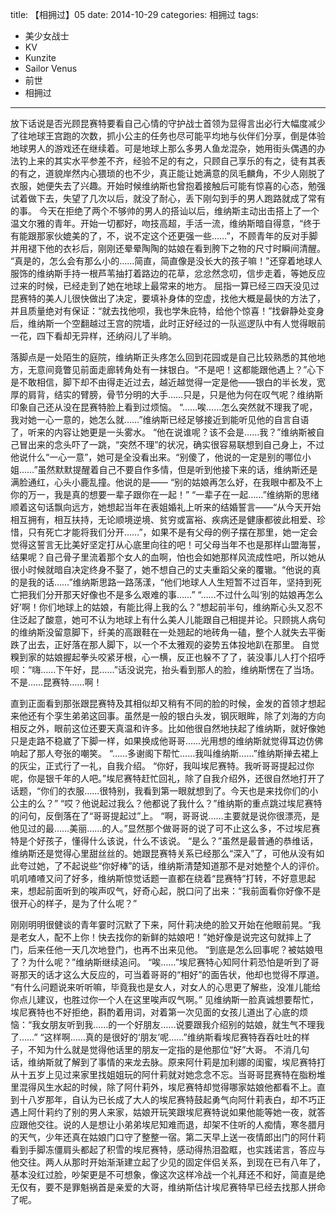 title: 【相拥过】05
date: 2014-10-29
categories: 相拥过
tags:
- 美少女战士
- KV
- Kunzite
- Sailor Venus
- 前世
- 相拥过
---

放下话说是否光顾昆赛特要看自己心情的守护战士首领为显得言出必行大幅度减少了往地球王宫跑的次数，抓小公主的任务也尽可能平均地与伙伴们分享，倒是体验地球男人的游戏还在继续着。<!--more-->可是地球上那么多男人鱼龙混杂，她用街头偶遇的办法钓上来的其实水平参差不齐，经验不足的有之，只顾自己享乐的有之，徒有其表的有之，道貌岸然内心猥琐的也不少，真正能让她满意的凤毛麟角，不少人刚脱了衣服，她便失去了兴趣。开始时候维纳斯也曾抱着接触后可能有惊喜的心态，勉强试着做下去，失望了几次以后，就没了耐心，丢下刚勾到手的男人跑路就成了常有的事。
今天在拒绝了两个不够帅的男人的搭讪以后，维纳斯主动出击搭上了一个温文尔雅的青年。开始一切都好，吻技高超，手活一流，维纳斯暗自得意，“终于有能跟那家伙媲美的了，不，说不定这个还更强一些……”，不顾青年的反对手脚并用褪下他的衣衫后，刚刚还晕晕陶陶的姑娘在看到胯下之物的尺寸时瞬间清醒。
“真是的，怎么会有那么小的……简直，简直像是没长大的孩子嘛！”还穿着地球人服饰的维纳斯手持一根芦苇抽打着路边的花草，忿忿然念叨，信步走着，等她反应过来的时候，已经走到了她在地球上最常来的地方。
屈指一算已经三四天没见过昆赛特的美人儿很快做出了决定，要填补身体的空虚，找他大概是最快的方法了，并且质量绝对有保证：“就去找他呗，我也学朱庇特，给他个惊喜！”找僻静处变身后，维纳斯一个空翻越过王宫的院墙，此时正好经过的一队巡逻队中有人觉得眼前一花，四下看却无异样，还纳闷儿了半晌。

落脚点是一处陌生的庭院，维纳斯正头疼怎么回到花园或是自己比较熟悉的其他地方，无意间竟瞥见前面走廊转角处有一抹银白。“不是吧！这都能跟他遇上？”心下是不敢相信，脚下却不由得走近过去，越近越觉得一定是他——银白的半长发，宽厚的肩背，结实的臂膀，骨节分明的大手……只是，只是他为何在叹气呢？维纳斯印象自己还从没在昆赛特脸上看到过烦恼。
“……唉……怎么突然就不理我了呢，我对她一心一意的，她怎么就……”维纳斯已经足够接近到能听见他的自言自语了，听来的内容让她更是一头雾水。
“他在说谁呢？该不会是……我？”维纳斯被自己冒出来的念头吓了一跳，“突然不理”的状况，确实很容易联想到自己身上，不过他说什么“一心一意”，她可是全没看出来。“别傻了，他说的一定是别的哪位小姐……”虽然默默提醒着自己不要自作多情，但是听到他接下来的话，维纳斯还是满脸通红，心头小鹿乱撞。他说的是——
“别的姑娘再怎么好，在我眼中都及不上你的万一，我是真的想要一辈子跟你在一起！”
“一辈子在一起……”维纳斯的思绪顺着这句话飘向远方，她想起当年在表姐婚礼上听来的结婚誓言——“从今天开始相互拥有，相互扶持，无论顺境逆境、贫穷或富裕、疾病还是健康都彼此相爱、珍惜，只有死亡才能将我们分开……”，如果不是有父母的例子摆在那里，她一定会觉得这誓言无比美好坚定打从心底里向往的吧！可父母当年不也是那样山盟海誓，结果呢？自己骨子里流着那个女人的血啊，怕也会如她那样风流成性吧，所以她从很小时候就暗自决定终身不娶了，她不想自己的丈夫重蹈父亲的覆辙。“他说的真的是我的话……”维纳斯思路一路荡漾，“他们地球人人生短暂不过百年，坚持到死亡把我们分开那天好像也不是多么艰难的事……”
“……不过什么叫‘别的姑娘再怎么好’啊！你们地球上的姑娘，有能比得上我的么？”想起前半句，维纳斯心头又忍不住泛起了酸意，她可不认为地球上有什么美人儿能跟自己相提并论。只顾挑人病句的维纳斯没留意脚下，纤美的高跟鞋在一处翘起的地砖角一磕，整个人就失去平衡跌了出去，正好落在那人脚下，以一个不太雅观的姿势五体投地趴在那里。
自觉糗到家的姑娘握起拳头咬紧牙根，心一横，反正也躲不了了，装没事儿人打个招呼呗：“嗨……下午好，昆……”话没说完，抬头看到那人的脸，维纳斯愣在了当场。
不是……昆赛特……啊！

直到正面看到那张跟昆赛特及其相似却又稍有不同的脸的时候，金发的首领才想起来他还有个孪生弟弟这回事。虽然是一般的银白头发，钢灰眼眸，除了刘海的方向相反之外，眼前这位还要天真温和许多。比如他很自然地扶起了维纳斯，就好像她只是走路不稳崴了下脚一样，如果换成他哥哥……光用想的维纳斯就觉得耳边仿佛响起了那人夸张的嘲笑。
“……多谢阁下帮忙……我叫维纳斯……”维纳斯掸去裙上的灰尘，正式行了一礼，自我介绍。
“你好，我叫埃尼赛特。我听哥哥提起过你呢，你是银千年的人吧。”埃尼赛特赶忙回礼，除了自我介绍外，还很自然地打开了话题，“你们的衣服……很特别，我看到第一眼就想到了。今天也是来找你们的小公主的么？”
“哎？他说起过我么？他都说了我什么？”维纳斯的重点跳过埃尼赛特的问句，反倒落在了“哥哥提起过”上。
“啊，哥哥说……主要就是说你很漂亮，是他见过的最……美丽……的人。”显然那个做哥哥的说了可不止这么多，不过埃尼赛特是个好孩子，懂得什么该说，什么不该说。
“是么？”虽然是最普通的恭维话，维纳斯还是觉得心里甜丝丝的。她跟昆赛特关系已经那么“深入”了，可他从没有如此夸过她，了不起说些“你好棒”的话，维纳斯清楚知道那不是对她整个人的评价。
叽叽喳喳又问了好多，维纳斯惊觉话题一直都在绕着“昆赛特”打转，不好意思起来，想起前面听到的唉声叹气，好奇心起，脱口问了出来：“我前面看你好像不是很开心的样子，是为了什么呢？”

刚刚明明很健谈的青年霎时沉默了下来，阿什莉决绝的脸又开始在他眼前晃。“我是老女人，配不上你！快去找你的新鲜的姑娘吧！”她好像是说完这句就摔上了门，后来任他一天几次地登门，也再不出来见他。
“到底是怎么回事呢？被姑娘甩了？为什么呢？”维纳斯继续追问。
“唉……”埃尼赛特心知阿什莉恐怕是听到了哥哥那天的话才这么大反应的，可当着哥哥的“相好”的面告状，他却也觉得不厚道。
“有什么问题说来听听嘛，毕竟我也是女人，对女人的心思更了解些，没准儿能给你点儿建议，也胜过你一个人在这里唉声叹气啊。”
见维纳斯一脸真诚想要帮忙，埃尼赛特也不好拒绝，斟酌着用词，对着第一次见面的女孩儿道出了心底的烦恼：“我女朋友听到我……的一个好朋友……说要跟我介绍别的姑娘，就生气不理我了……”
“这样啊……真的是很好的‘朋友’呢……”维纳斯看埃尼赛特吞吞吐吐的样子，不知为什么就是觉得他话里的朋友一定指的是他那位“好”大哥。
不消几句话，维纳斯就了解到了事情的来龙去脉。原来阿什莉是加利娜的闺蜜，埃尼赛特打从十五岁上见过来家里找姐姐玩的阿什莉就对她念念不忘。当哥哥昆赛特在脂粉堆里混得风生水起的时候，除了阿什莉外，埃尼赛特却觉得哪家姑娘他都看不上。直到十八岁那年，自认为已长成了大人的埃尼赛特鼓起勇气向阿什莉表白，却不巧正遇上阿什莉约了别的男人来家，姑娘开玩笑跟埃尼赛特说如果他能等她一夜，就答应跟他交往。说的人是想让小弟弟埃尼知难而退，却架不住听的人痴情，寒冬腊月的天气，少年还真在姑娘门口守了整整一宿。第二天早上送一夜情郎出门的阿什莉看到手脚冻僵肩头都起了积雪的埃尼赛特，感动得热泪盈眶，也实践诺言，答应与他交往。两人从那时开始渐渐建立起了少见的固定伴侣关系，到现在已有八年了，基本没红过脸，吵架更是不可想象，像这次这样冷战一个礼拜还不和好，简直是绝无仅有，要不是罪魁祸首是亲爱的大哥，维纳斯估计埃尼赛特早已经去找那人拼命了呢。